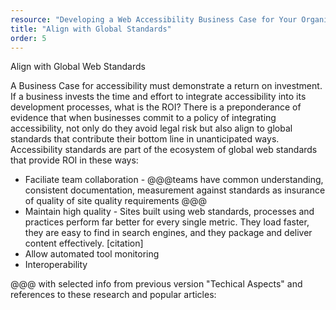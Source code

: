 ```yaml
---
resource: "Developing a Web Accessibility Business Case for Your Organization"
title: "Align with Global Standards"
order: 5
---
```


Align with Global Web Standards

A Business Case for accessibility must demonstrate a return on investment. If a business invests the time and effort to integrate accessibility into its development processes, what is the ROI?  There is a preponderance of evidence that when businesses commit to a policy of integrating accessibility, not only do they avoid legal risk but also align to global standards that contribute their bottom line in unanticipated ways. Accessibility standards are part of the ecosystem of global web standards that provide ROI in these ways:

* Faciliate team collaboration -  @@@teams have  common understanding, consistent documentation, measurement against standards as insurance of  quality  of site quality requirements @@@ 
* Maintain high quality -  Sites built using web standards, processes and practices perform far better for every single metric. They load faster, they are easy to find in search engines, and they package and deliver content effectively. [citation]
* Allow automated tool monitoring
* Interoperability

@@@ with selected info from previous version "Techical Aspects" and references to these research and popular articles:


